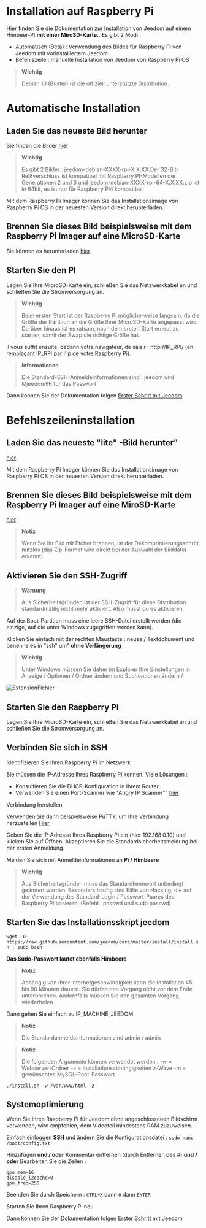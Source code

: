 # Installation auf Raspberry Pi

Hier finden Sie die Dokumentation zur Installation von Jeedom auf einem Himbeer-PI **mit einer MiroSD-Karte.**. Es gibt 2 Modi :

- Automatisch (Beta) : Verwendung des Bildes für Raspberry Pi von Jeedom mit vorinstalliertem Jeedom
- Befehlszeile : manuelle Installation von Jeedom von Raspberry Pi OS

> **Wichtig**
>
> Debian 10 (Buster) ist die offiziell unterstützte Distribution.

# Automatische Installation

## Laden Sie das neueste Bild herunter

Sie finden die Bilder [hier](https://images.jeedom.com/rpi/)

> **Wichtig**
>
>Es gibt 2 Bilder : jeedom-debian-XXXX-rpi-X.X.XX.Der 32-Bit-Reißverschluss ist kompatibel mit Raspberry PI-Modellen der Generationen 2 und 3 und jeedom-debian-XXXX-rpi-64-X.X.XX.zip ist in 64bit, es ist nur für Raspberry Pi4 kompatibel.

Mit dem Raspberry Pi Imager können Sie das Installationsimage von Raspberry Pi OS in der neuesten Version direkt herunterladen.

## Brennen Sie dieses Bild beispielsweise mit dem Raspberry Pi Imager auf eine MicroSD-Karte

Sie können es herunterladen [hier](https://www.raspberrypi.org/downloads/)

## Starten Sie den PI

Legen Sie Ihre MicroSD-Karte ein, schließen Sie das Netzwerkkabel an und schließen Sie die Stromversorgung an.

> **Wichtig**
>
> Beim ersten Start ist der Raspberry Pi möglicherweise langsam, da die Größe der Partition an die Größe Ihrer MicroSD-Karte angepasst wird. Darüber hinaus ist es ratsam, nach dem ersten Start erneut zu starten, damit der Swap die richtige Größe hat.

Il vous suffit ensuite, dedann votre navigateur, de saisir : http://IP_RPI/ (en remplaçant IP_RPI par l'ip de votre Raspberry Pi).

> **Informationen**
>
> Die Standard-SSH-Anmeldeinformationen sind : jeedom und Mjeedom96 für das Passwort 

Dann können Sie der Dokumentation folgen [Erster Schritt mit Jeedom](https://doc.jeedom.com/de_DE/premiers-pas/index)

# Befehlszeileninstallation

## Laden Sie das neueste "lite" -Bild herunter"

[hier](https://downloads.raspberrypi.org/raspbian_lite_latest)

Mit dem Raspberry Pi Imager können Sie das Installationsimage von Raspberry Pi OS in der neuesten Version direkt herunterladen.

## Brennen Sie dieses Bild beispielsweise mit dem Raspberry Pi Imager auf eine MiroSD-Karte

[hier](https://www.raspberrypi.org/downloads/)

> **Notiz**
>
> Wenn Sie Ihr Bild mit Etcher brennen, ist der Dekomprimierungsschritt nutzlos (das Zip-Format wird direkt bei der Auswahl der Bilddatei erkannt).

## Aktivieren Sie den SSH-Zugriff

> **Warnung**
>
> Aus Sicherheitsgründen ist der SSH-Zugriff für diese Distribution standardmäßig nicht mehr aktiviert. Also musst du es aktivieren.

Auf der Boot-Partition muss eine leere SSH-Datei erstellt werden (die einzige, auf die unter Windows zugegriffen werden kann).

Klicken Sie einfach mit der rechten Maustaste : neues / Textdokument und benenne es in "ssh" um" **ohne Verlängerung**

> **Wichtig**
>
> Unter Windows müssen Sie daher im Explorer Ihre Einstellungen in Anzeige / Optionen / Ordner ändern und Suchoptionen ändern /

![ExtensionFichier](images/ExtensionFichier.PNG)

## Starten Sie den Raspberry Pi

Legen Sie Ihre MicroSD-Karte ein, schließen Sie das Netzwerkkabel an und schließen Sie die Stromversorgung an.

## Verbinden Sie sich in SSH

Identifizieren Sie Ihren Raspberry Pi im Netzwerk

Sie müssen die IP-Adresse Ihres Raspberry PI kennen. Viele Lösungen :

-   Konsultieren Sie die DHCP-Konfiguration in Ihrem Router
-   Verwenden Sie einen Port-Scanner wie "Angry IP Scanner"" [hier](http://angryip.org/download/#windows)

Verbindung herstellen

Verwenden Sie dann beispielsweise PuTTY, um Ihre Verbindung herzustellen [Hier](http://www.putty.org/)

Geben Sie die IP-Adresse Ihres Raspberry Pi ein (hier 192.168.0.10) und klicken Sie auf Öffnen. Akzeptieren Sie die Standardsicherheitsmeldung bei der ersten Anmeldung.

Melden Sie sich mit Anmeldeinformationen an **Pi / Himbeere**

> **Wichtig**
>
> Aus Sicherheitsgründen muss das Standardkennwort unbedingt geändert werden. Besonders häufig sind Fälle von Hacking, die auf der Verwendung des Standard-Login / Passwort-Paares des Raspberry Pi basieren. (Befehl : passwd und sudo passwd)

## Starten Sie das Installationsskript jeedom

``wget -O- https://raw.githubusercontent.com/jeedom/core/master/install/install.sh | sudo bash``

**Das Sudo-Passwort lautet ebenfalls Himbeere**

> **Notiz**
>
> Abhängig von Ihrer Internetgeschwindigkeit kann die Installation 45 bis 90 Minuten dauern. Sie dürfen den Vorgang nicht vor dem Ende unterbrechen. Andernfalls müssen Sie den gesamten Vorgang wiederholen.

Dann gehen Sie einfach zu IP\_MACHINE\_JEEDOM

> **Notiz**
>
> Die Standardanmeldeinformationen sind admin / admin

> **Notiz**
>
> Die folgenden Argumente können verwendet werden : -w = Webserver-Ordner -z = Installationsabhängigkeiten z-Wave -m = gewünschtes MySQL-Root-Passwort

````
./install.sh -w /var/www/html -z
````

## Systemoptimierung

Wenn Sie Ihren Raspberry Pi für Jeedom ohne angeschlossenen Bildschirm verwenden, wird empfohlen, dem Videoteil mindestens RAM zuzuweisen.

Einfach einloggen **SSH** und ändern Sie die Konfigurationsdatei : ``sudo nano /boot/config.txt``

Hinzufügen **und / oder** Kommentar entfernen (durch Entfernen des #) **und / oder** Bearbeiten Sie die Zeilen :

````
gpu_mem=16
disable_l2cache=0
gpu_freq=250
````

Beenden Sie durch Speichern : ``CTRL+X`` dann ``O`` dann ``ENTER``

Starten Sie Ihren Raspberry Pi neu

Dann können Sie der Dokumentation folgen [Erster Schritt mit Jeedom](https://doc.jeedom.com/de_DE/premiers-pas/index)
